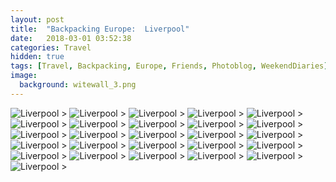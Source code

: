 ```yaml
---
layout: post
title:  "Backpacking Europe:  Liverpool"
date:   2018-03-01 03:52:38
categories: Travel
hidden: true
tags: [Travel, Backpacking, Europe, Friends, Photoblog, WeekendDiaries]
image:
  background: witewall_3.png
---
```

<img src="https://i.imgur.com/591BHiV.jpg" alt="Liverpool">
>

<img src="https://i.imgur.com/s3NdGVH.jpg" alt="Liverpool">
>

<img src="https://i.imgur.com/rZ7M0JR.jpg" alt="Liverpool">
>

<img src="https://i.imgur.com/yZ81oq7.jpg" alt="Liverpool">
>

<img src="https://i.imgur.com/lpTiY70.jpg" alt="Liverpool">
>

<img src="https://i.imgur.com/Lpsy83w.jpg" alt="Liverpool">
>

<img src="https://i.imgur.com/m1hiqdb.jpg" alt="Liverpool">
>

<img src="https://i.imgur.com/Aplaot2.jpg" alt="Liverpool">
>

<img src="https://i.imgur.com/2BiTlIC.jpg" alt="Liverpool">
>

<img src="https://i.imgur.com/MY7C603.jpg" alt="Liverpool">
>

<img src="https://i.imgur.com/2IVlcSu.jpg" alt="Liverpool">
>

<img src="https://i.imgur.com/0BZBd5f.jpg" alt="Liverpool">
>

<img src="https://i.imgur.com/BPpk14p.jpg" alt="Liverpool">
>

<img src="https://i.imgur.com/tec27Pl.jpg" alt="Liverpool">
>

<img src="https://i.imgur.com/0Fvn6Qg.jpg" alt="Liverpool">
>

<img src="https://i.imgur.com/TlIg1eH.jpg" alt="Liverpool">
>

<img src="https://i.imgur.com/kUk7p09.jpg" alt="Liverpool">
>

<img src="https://i.imgur.com/aT2kvWw.jpg" alt="Liverpool">
>

<img src="https://i.imgur.com/Xr6gVOv.jpg" alt="Liverpool">
>

<img src="https://i.imgur.com/ZFWZMjv.jpg" alt="Liverpool">
>

<img src="https://i.imgur.com/1bh1Etd.jpg" alt="Liverpool">
>

<img src="https://i.imgur.com/nbHhiwv.jpg" alt="Liverpool">
>

<img src="https://i.imgur.com/v7xvGjB.jpg" alt="Liverpool">
>

<img src="https://i.imgur.com/ke807g4.jpg" alt="Liverpool">
>

<img src="https://i.imgur.com/6OjJQvK.jpg" alt="Liverpool">
>

<img src="https://i.imgur.com/zX7uec0.jpg" alt="Liverpool">
>
